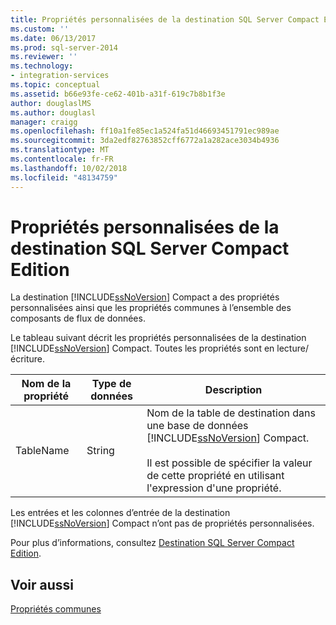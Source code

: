 ```yaml
---
title: Propriétés personnalisées de la destination SQL Server Compact Edition | Microsoft Docs
ms.custom: ''
ms.date: 06/13/2017
ms.prod: sql-server-2014
ms.reviewer: ''
ms.technology:
- integration-services
ms.topic: conceptual
ms.assetid: b66e93fe-ce62-401b-a31f-619c7b8b1f3e
author: douglaslMS
ms.author: douglasl
manager: craigg
ms.openlocfilehash: ff10a1fe85ec1a524fa51d46693451791ec989ae
ms.sourcegitcommit: 3da2edf82763852cff6772a1a282ace3034b4936
ms.translationtype: MT
ms.contentlocale: fr-FR
ms.lasthandoff: 10/02/2018
ms.locfileid: "48134759"
---
```

# <a name="sql-server-compact-edition-destination-custom-properties"></a>Propriétés personnalisées de la destination SQL Server Compact Edition
  La destination [!INCLUDE[ssNoVersion](../../includes/ssnoversion-md.md)] Compact a des propriétés personnalisées ainsi que les propriétés communes à l’ensemble des composants de flux de données.  
  
 Le tableau suivant décrit les propriétés personnalisées de la destination [!INCLUDE[ssNoVersion](../../includes/ssnoversion-md.md)] Compact. Toutes les propriétés sont en lecture/écriture.  
  
|Nom de la propriété|Type de données|Description|  
|-------------------|---------------|-----------------|  
|TableName|String|Nom de la table de destination dans une base de données [!INCLUDE[ssNoVersion](../../includes/ssnoversion-md.md)] Compact.<br /><br /> Il est possible de spécifier la valeur de cette propriété en utilisant l'expression d'une propriété.|  
  
 Les entrées et les colonnes d’entrée de la destination [!INCLUDE[ssNoVersion](../../includes/ssnoversion-md.md)] Compact n’ont pas de propriétés personnalisées.  
  
 Pour plus d’informations, consultez [Destination SQL Server Compact Edition](sql-server-compact-edition-destination.md).  
  
## <a name="see-also"></a>Voir aussi  
 [Propriétés communes](../common-properties.md)  
  
  
